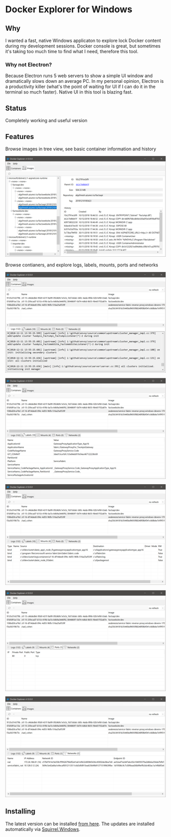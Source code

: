 # Docker Explorer for Windows

## Why

I wanted a fast, native Windows applicaton to explore lock Docker content during my development sessions. Docker console is great, but sometimes it's taking too much time to find what I need, therefore this tool.

### Why not Electron?

Because Electron runs 5 web servers to show a simple UI window and dramatically slows down an average PC. In my personal opinion, Electron is a productivity killer (what's the point of waiting for UI if I can do it in the terminal so much faster). Native UI in this tool is blazing fast.


## Status

Completely working and useful version

## Features

Browse images in tree view, see basic container information and history

![Images History](img/images-history.png)

Browse contianers, and explore logs, labels, mounts, ports and networks

![Containers Logs](img/containers-logs.png)

![Containers Labels](img/containers-labels.png)

![Containers Mounts](img/containers-mounts.png)

![Containers Ports](img/containers-ports.png)

![Containers Networks](img/containers-networks.png)

## Installing

The latest version can be installed [from here](http://i.isolineltd.com/dockerexplorer/Setup.exe). The updates are installed automatically via [Squirrel.Windows](https://github.com/Squirrel/Squirrel.Windows).

